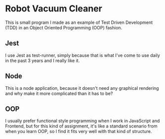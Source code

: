 # Robot Vacuum Cleaner

This is small program I made as an example of Test Driven Development (TDD) in an Object Oriented Programming (OOP) fashion.

## Jest

I use Jest as test-runner, simply because that is what I've come to use daily in the past 3 years and I really like it.

## Node

This is a node application, because it doesn't need any graphical rendering and why make it more complicated than it has to be?

## OOP

I usually prefer functional style programming when I work in JavaScript and Frontend, but for this kind of assignment, it's like a standard scenario from when you learn OOP, so I find it fits very well with that kind of structure.

